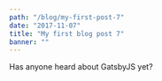 ```yaml
---
path: "/blog/my-first-post-7"
date: "2017-11-07"
title: "My first blog post 7"
banner: ""
---
```


Has anyone heard about GatsbyJS yet?